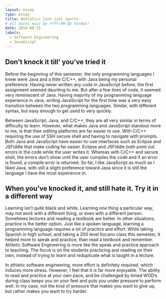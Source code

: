```yaml
---
layout: essay
type: essay
title: Athletics isnt just sports
# All dates must be YYYY-MM-DD format!
date: 2018-08-31
labels:
  - Software Engineering
  - JavaScript
---
```


## Don't knock it till' you've tried it

Before the beginning of this semester, the only programming languages I knew were Java and a little C/C++, with Java being my personal preference. Having never written any code in JavaScript before, the first assignment seemed daunting to me. But after a few lines of code, it seemed very reminiscent of Java. Having majority of my programming language experience in Java, writing JavaScript for the first time was a very easy transition between the two programming languages. Similar, with different syntax, but easy enough to get used to very quickly.

Between JavaScript, Java, and C/C++, they are all very similar in terms of difficulty to learn. However, what makes Java and JavaScript standout more to me, is that their editing platforms are far easier to use. With C/C++ requiring the use of SSH secure shell and having to navigate with prompts. Both Java and JavaScript have easier-to-use interfaces such as Eclipse and JSFiddle that make coding far easier. Eclipse and JSFiddle both point out errors in the code while the user writes it. Whereas with C/C++ and secure shell, the errors don’t show until the user compiles the code and if an error is found, a compile error is returned. So far, I like JavaScript as much as I liked Java, with still a slight preference toward Java since it is still the language I have the most experience in. 

## When you've knocked it, and still hate it. Try it in a different way 

Learning isn’t quite black and white. Learning one thing a particular way, may not work with a different thing, or even with a different person. Sometimes lectures and reading a textbook are better. In other situations, practice is the better option. Just like a spoken language, learning a programming language requires a lot of practice and effort. While taking Spanish in high school, and taking a 200 level Ilocano class this semester, It helped more to speak and practice, than read a textbook and remember. Athletic Software Engineering is more like the speak and practice approach to teaching. The focus is on the students practicing and reading on their own, instead of trying to learn and reduplicate what is taught in a lecture. 

In athletic software engineering, more effort is definitely required, which induces more stress. However, I feel that it is far more enjoyable. The ability to read and practice at your own pace, and be challenged by timed WOD’s during class keeps you on your feet and puts you under pressure to perform well. In my case, not the kind of pressure that makes you want to give up, but rather makes you want to try harder.  

